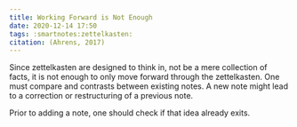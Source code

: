 ```yaml
---
title: Working Forward is Not Enough
date: 2020-12-14 17:50
tags: :smartnotes:zettelkasten:
citation: (Ahrens, 2017)
---
```

Since zettelkasten are designed to think in, not be a mere collection of facts, it is not enough to only move forward through the zettelkasten. One must compare and contrasts between existing notes. A new note might lead to a correction or restructuring of a previous note.

Prior to adding a note, one should check if that idea already exits. 
